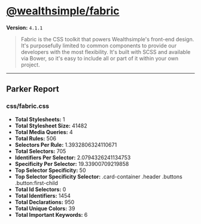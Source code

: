# [@wealthsimple/fabric]( http://fabric.wealthsimple.com )

**Version:** `4.1.1`

> Fabric is the CSS toolkit that powers Wealthsimple's front-end design. It's purposefully limited to common components to provide our developers with the most flexibility. It's built with SCSS and available via Bower, so it's easy to include all or part of it within your own project.

* * *

## Parker Report

### css/fabric.css

- **Total Stylesheets:** 1
- **Total Stylesheet Size:** 41482
- **Total Media Queries:** 4
- **Total Rules:** 506
- **Selectors Per Rule:** 1.3932806324110671
- **Total Selectors:** 705
- **Identifiers Per Selector:** 2.0794326241134753
- **Specificity Per Selector:** 19.33900709219858
- **Top Selector Specificity:** 50
- **Top Selector Specificity Selector:** .card-container .header .buttons .button:first-child
- **Total Id Selectors:** 0
- **Total Identifiers:** 1454
- **Total Declarations:** 950
- **Total Unique Colors:** 39
- **Total Important Keywords:** 6
